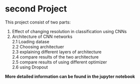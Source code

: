 # second Project
This project consist of two parts:  
1. Effect of changing resolution in classification using CNNs
2. Architecture of CNN networks  
  2.1 Loading datase  
  2.2 Choosing architectuer  
  2.3 explaining different layers of architecture  
  2.4 compare results of the two architecture  
  2.5 compare results of using different optimizer  
  2.6 using Dropout  
  
**More detailed information can be found in the jupyter notebook**
